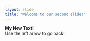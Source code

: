 ```yaml
---
layout: slide
title: "Welcome to our second slide!"
---
```

**My New Text!** <br>
Use the left arrow to go back!
